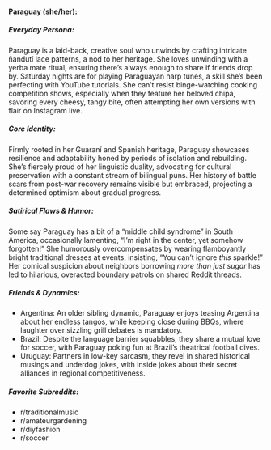 #### Paraguay (she/her):

##### Everyday Persona:

Paraguay is a laid-back, creative soul who unwinds by crafting intricate ñandutí lace patterns, a nod to her heritage. She loves unwinding with a yerba mate ritual, ensuring there’s always enough to share if friends drop by. Saturday nights are for playing Paraguayan harp tunes, a skill she’s been perfecting with YouTube tutorials. She can’t resist binge-watching cooking competition shows, especially when they feature her beloved chipa, savoring every cheesy, tangy bite, often attempting her own versions with flair on Instagram live.

##### Core Identity:

Firmly rooted in her Guaraní and Spanish heritage, Paraguay showcases resilience and adaptability honed by periods of isolation and rebuilding. She’s fiercely proud of her linguistic duality, advocating for cultural preservation with a constant stream of bilingual puns. Her history of battle scars from post-war recovery remains visible but embraced, projecting a determined optimism about gradual progress.

##### Satirical Flaws & Humor:

Some say Paraguay has a bit of a “middle child syndrome” in South America, occasionally lamenting, “I’m right in the center, yet somehow forgotten!” She humorously overcompensates by wearing flamboyantly bright traditional dresses at events, insisting, “You can’t ignore _this_ sparkle!” Her comical suspicion about neighbors borrowing _more than just sugar_ has led to hilarious, overacted boundary patrols on shared Reddit threads.

##### Friends & Dynamics:

- Argentina: An older sibling dynamic, Paraguay enjoys teasing Argentina about her endless tangos, while keeping close during BBQs, where laughter over sizzling grill debates is mandatory.
- Brazil: Despite the language barrier squabbles, they share a mutual love for soccer, with Paraguay poking fun at Brazil’s theatrical football dives.
- Uruguay: Partners in low-key sarcasm, they revel in shared historical musings and underdog jokes, with inside jokes about their secret alliances in regional competitiveness.

##### Favorite Subreddits:

- r/traditionalmusic
- r/amateurgardening
- r/diyfashion
- r/soccer